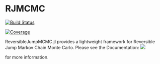 # RJMCMC

[![Build Status](https://github.com/LidkeLab/ReversibleJumpMCMC.jl/workflows/CI/badge.svg)](https://github.com/LidkeLab/ReversibleJumpMCMC.jl/actions)

[![Coverage](https://codecov.io/gh/LidkeLab/ReversibleJumpMCMC.jl/branch/main/graph/badge.svg)](https://codecov.io/gh/LidkeLab/ReversibleJumpMCMC.jl)

ReversibleJumpMCMC.jl provides a lightweight framework for Reversible Jump Markov Chain Monte Carlo. Please see the 
Documentation: [![](https://img.shields.io/badge/docs-latest-blue.svg)](https://lidkelab.github.io/ReversibleJumpMCMC.jl/dev/)

for more information.




